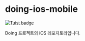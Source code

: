 # doing-ios-mobile
[![Tuist badge](https://img.shields.io/badge/Powered%20by-Tuist-blue)](https://tuist.io)

 Doing 프로젝트의 iOS 레포지토리입니다.
